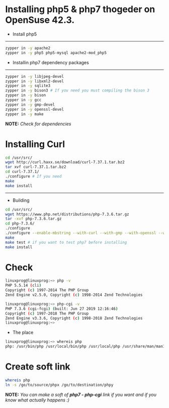 # Installing php5 & php7 thogeder on OpenSuse 42.3.
- Install php5
--------------------------------------------------
```bash
zypper in -y apache2
zypper in -y php5 php5-mysql apache2-mod_php5 
```

- Installin php7 dependency packages
--------------------------------------------------
```bash
zypper in -y libjpeg-devel
zypper in -y libxml2-devel
zypper in -y sqlite3
zypper in -y bison3 # If you need you must compiling the bison 3
zypper in -y bison
zypper in -y gcc
zypper in -y gmp-devel
zypper in -y openssl-devel
zypper in -y make
```
**NOTE:** *Check for dependencies*

# Installing Curl 
```bash
cd /usr/src/
wget http://curl.haxx.se/download/curl-7.37.1.tar.bz2
tar xvf curl-7.37.1.tar.bz2
cd curl-7.37.1/
./configure # If you need
make
make install
```
-----------------------------------------------------

- Building

```bash
cd /usr/src/
wget https://www.php.net/distributions/php-7.3.6.tar.gz
tar -xvf php-7.3.6.tar.gz
cd php-7.3.6/
./configure
./configure --enable-mbstring --with-curl --with-gmp --with-openssl --with-mysqli  --with-readline #In my case
make
make test # if you want to test php7 before installing 
make install
```


# Check
```bash
linuxprog@linuxprog:~> php -v
PHP 5.5.14 (cli) 
Copyright (c) 1997-2014 The PHP Group
Zend Engine v2.5.0, Copyright (c) 1998-2014 Zend Technologies

linuxprog@linuxprog:~> php-cgi -v
PHP 7.3.6 (cgi-fcgi) (built: Jun 27 2019 12:16:46)
Copyright (c) 1997-2018 The PHP Group
Zend Engine v3.3.6, Copyright (c) 1998-2018 Zend Technologies
linuxprog@linuxprog:~> 
```
- The place
```bash
linuxprog@linuxprog:~> whereis php
php: /usr/bin/php /usr/local/bin/php /usr/local/php /usr/share/man/man1/php.1.gz /usr/src/php-7.3.6/php7.spec /usr/src/php-7.3.6/php.ini-development /usr/src/php-7.3.6/php.ini-production /usr/src/php-7.3.6/php.gif
```
# Create soft link
```bash
whereis php
ln -s /go/to/source/phpx /go/to/destination/phpy
```

**NOTE:** *You can make a soft of* ***php7 - php-cgi*** *link if you want and if you know what actually happens :)*







